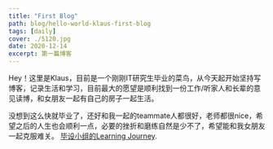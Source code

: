 ```yaml
---
title: "First Blog"
path: blog/hello-world-klaus-first-blog
tags: [daily]
cover: ./5120.jpg
date: 2020-12-14
excerpt: 第一篇博客
---
```


Hey！这里是Klaus，目前是一个刚刚IT研究生毕业的菜鸟，从今天起开始坚持写博客，记录生活和学习，目前最大的愿望是顺利找到一份工作/听家人和长辈的意见读博，和女朋友一起有自己的房子一起生活。

没想到这么快就毕业了，还好和我一起的teammate人都很好，老师都很nice，希望之后的人生也会顺利一点，必要的挫折和磨练自然是少不了，希望能和我女朋友一起克服难关。
[毕设小组的Learning Journey](https://youtu.be/v4uhyxny_vc).